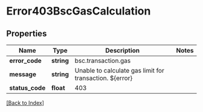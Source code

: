 # Error403BscGasCalculation

## Properties

Name | Type | Description | Notes
------------ | ------------- | ------------- | -------------
**error_code** | **string** | bsc.transaction.gas |
**message** | **string** | Unable to calculate gas limit for transaction. ${error} |
**status_code** | **float** | 403 |

[[Back to Index]](../index.md)

